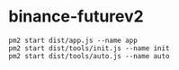 # binance-futurev2
```
pm2 start dist/app.js --name app
pm2 start dist/tools/init.js --name init
pm2 start dist/tools/auto.js --name auto
```
